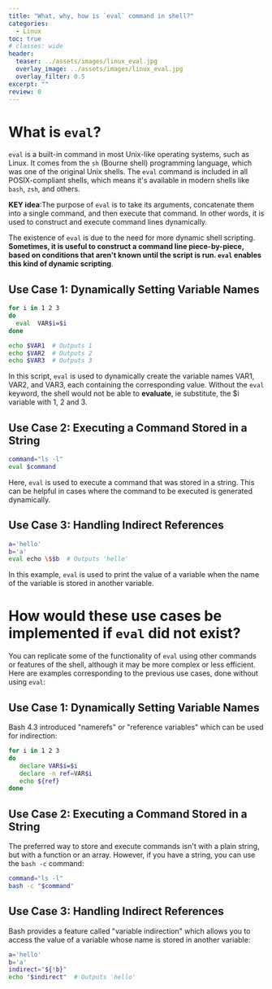 ```yaml
---
title: "What, why, how is `eval` command in shell?"
categories:
  - Linux
toc: true
# classes: wide
header:
  teaser: ../assets/images/linux_eval.jpg
  overlay_image: ../assets/images/linux_eval.jpg
  overlay_filter: 0.5
excerpt: ""
review: 0
---
```


# What is `eval`?
`eval` is a built-in command in most Unix-like operating systems, such as Linux. It comes from the `sh` (Bourne shell) programming language, which was one of the original Unix shells. The `eval` command is included in all POSIX-compliant shells, which means it's available in modern shells like `bash`, `zsh`, and others.

**KEY idea**:The purpose of `eval` is to take its arguments, concatenate them into a single command, and then execute that command. In other words, it is used to construct and execute command lines dynamically.

The existence of `eval` is due to the need for more dynamic shell scripting. **Sometimes, it is useful to construct a command line piece-by-piece, based on conditions that aren't known until the script is run. `eval` enables this kind of dynamic scripting**.

## Use Case 1: Dynamically Setting Variable Names

```bash
for i in 1 2 3
do
  eval  VAR$i=$i
done

echo $VAR1  # Outputs 1
echo $VAR2  # Outputs 2
echo $VAR3  # Outputs 3
```

In this script, `eval`  is used to dynamically create the variable names VAR1, VAR2, and VAR3, each containing the corresponding value. Without the `eval` keyword, the shell would not be able to **evaluate**, ie substitute, the $i variable with 1, 2 and 3.

## Use Case 2: Executing a Command Stored in a String

```bash
command="ls -l"
eval $command
```
Here, `eval`  is used to execute a command that was stored in a string. This can be helpful in cases where the command to be executed is generated dynamically.

## Use Case 3: Handling Indirect References

```bash
a='hello'
b='a'
eval echo \$$b  # Outputs 'hello'
```

In this example, `eval` is used to print the value of a variable when the name of the variable is stored in another variable.


# How would these use cases be implemented if `eval` did not exist?

You can replicate some of the functionality of `eval` using other commands or features of the shell, although it may be more complex or less efficient. Here are examples corresponding to the previous use cases, done without using `eval`:

## Use Case 1: Dynamically Setting Variable Names

Bash 4.3 introduced "namerefs" or "reference variables" which can be used for indirection:

```bash
for i in 1 2 3
do
   declare VAR$i=$i
   declare -n ref=VAR$i
   echo ${ref}
done
```

## Use Case 2: Executing a Command Stored in a String

The preferred way to store and execute commands isn't with a plain string, but with a function or an array. However, if you have a string, you can use the `bash -c` command:

```bash
command="ls -l"
bash -c "$command"
```

## Use Case 3: Handling Indirect References

Bash provides a feature called "variable indirection" which allows you to access the value of a variable whose name is stored in another variable:

```bash
a='hello'
b='a'
indirect="${!b}"
echo "$indirect"  # Outputs 'hello'
```
